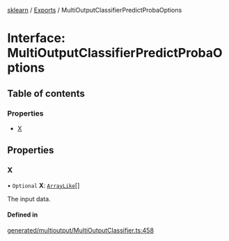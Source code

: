 [sklearn](../readme.md) / [Exports](../modules.md) / MultiOutputClassifierPredictProbaOptions

# Interface: MultiOutputClassifierPredictProbaOptions

## Table of contents

### Properties

- [X](MultiOutputClassifierPredictProbaOptions.md#x)

## Properties

### X

• `Optional` **X**: [`ArrayLike`](../modules.md#arraylike)[]

The input data.

#### Defined in

[generated/multioutput/MultiOutputClassifier.ts:458](https://github.com/transitive-bullshit/scikit-learn-ts/blob/367336a/packages/sklearn/src/generated/multioutput/MultiOutputClassifier.ts#L458)
